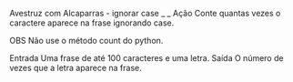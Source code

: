 Avestruz com Alcaparras - ignorar case
_
_
Ação
Conte quantas vezes o caractere aparece na frase ignorando case.

OBS Não use o método count do python.

Entrada
Uma frase de até 100 caracteres e uma letra.
Saída
O número de vezes que a letra aparece na frase.